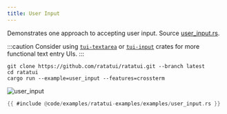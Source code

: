 ```yaml
---
title: User Input
---
```


Demonstrates one approach to accepting user input. Source [user_input.rs](https://github.com/ratatui/ratatui/blob/main/examples/user_input.rs).

:::caution Consider using [`tui-textarea`](https://crates.io/crates/tui-textarea) or
[`tui-input`](https://crates.io/crates/tui-input) crates for more functional text entry UIs. :::

```shell title=run example
git clone https://github.com/ratatui/ratatui.git --branch latest
cd ratatui
cargo run --example=user_input --features=crossterm
```

![user_input](user_input.gif)

```rust title=user_input.rs
{{ #include @code/examples/ratatui-examples/examples/user_input.rs }}
```
